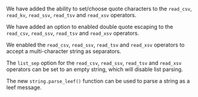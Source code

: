 We have added the ability to set/choose quote characters to the `read_csv`,
`read_kv`, `read_ssv`, `read_tsv` and `read_xsv` operators.

We have added an option to enabled double quote escaping to the  `read_csv`,
`read_ssv`, `read_tsv` and `read_xsv` operators.

We enabled the `read_csv`, `read_ssv`, `read_tsv` and `read_xsv` operators
to accept a multi-character string as separators.

The `list_sep` option for the `read_csv`, `read_ssv`, `read_tsv` and `read_xsv`
operators can be set to an empty string, which will disable list parsing.

The new `string.parse_leef()` function can be used to parse a string as a leef
message.

